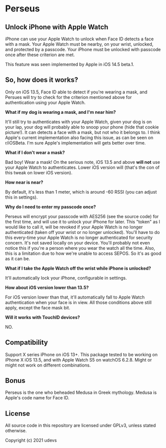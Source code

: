 # Perseus


## Unlock iPhone with Apple Watch

iPhone can use your Apple Watch to unlock when Face ID detects a face with a mask. Your Apple Watch must be nearby, on your wrist, unlocked, and protected by a passcode. Your iPhone must be unlocked with passcode once after these criterion are met.<br/>

This feature was seen implemented by Apple in iOS 14.5 beta.1.


## So, how does it works?

Only on iOS 13.5, Face ID able to detect if you're wearing a mask, and Persues will try to check for the criterion mentioned above for authentication using your Apple Watch. 

**What if my dog is wearing a mask, and I'm near him?**

It'll still try to authenticates with your Apple Watch, given your dog is on your lap, your dog will probably able to snoop your phone (hide that cookie picture!). It can detects a face with a mask, but not who it belongs to. I think Apple's current implementation also facing this issue, as can be seen on r/iOSBeta. I'm sure Apple's implementation will gets better over time.

**What if I don't wear a mask?**

Bad boy! Wear a mask! On the serious note, iOS 13.5 and above **will not** use your Apple Watch to authenticates. Lower iOS version will (that's the con of this tweak on lower iOS version).

**How near is near?**

By default, it's less than 1 meter, which is around -60 RSSI (you can adjust this in settings).

**Why do I need to enter my passcode once?**

Perseus will encrypt your passcode with AES256 (see the source code) for the first time, and will use it to unlock your iPhone for later. This "token" as I would like to call it, will be revoked if your Apple Watch is no longer authenticated (taken off your wrist or no longer unlocked). You'll have to do this every-time your Apple Watch is no longer authenticated for security concern. It's not saved locally on your device. You'll probably not even notice this if you're a person where you wear the watch all the time. Also, this is a limitation due to how we're unable to access SEPOS. So it's as good as it can be.

**What if I take the Apple Watch off the wrist while iPhone is unlocked?**

It'll automatically lock your iPhone, configurable in settings.

**How about iOS version lower than 13.5?**

For iOS version lower than that, it'll automatically fall to Apple Watch authentication when your face is in view. All those conditions above still apply, except the face mask bit.

**Will it works with TouchID devices?**

NO.
## Compatibility
Support X series iPhone on iOS 13+. This package tested to be working on iPhone X iOS 13.5, and with Apple Watch S5 on watchOS 6.2.8. Might or might not work on different combinations.


## Bonus
Perseus is the one who beheaded Medusa in Greek mythology. Medusa is Apple's code name for Face ID.

## License
All source code in this repository are licensed under GPLv3, unless stated otherwise.

Copyright (c) 2021 udevs